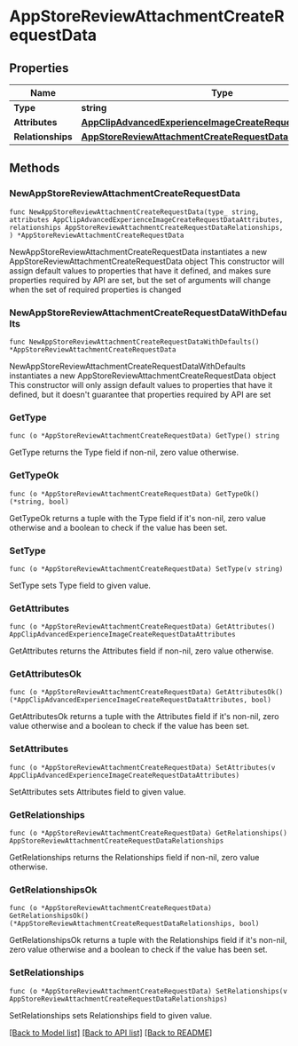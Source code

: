 # AppStoreReviewAttachmentCreateRequestData

## Properties

Name | Type | Description | Notes
------------ | ------------- | ------------- | -------------
**Type** | **string** |  | 
**Attributes** | [**AppClipAdvancedExperienceImageCreateRequestDataAttributes**](AppClipAdvancedExperienceImageCreateRequestDataAttributes.md) |  | 
**Relationships** | [**AppStoreReviewAttachmentCreateRequestDataRelationships**](AppStoreReviewAttachmentCreateRequestDataRelationships.md) |  | 

## Methods

### NewAppStoreReviewAttachmentCreateRequestData

`func NewAppStoreReviewAttachmentCreateRequestData(type_ string, attributes AppClipAdvancedExperienceImageCreateRequestDataAttributes, relationships AppStoreReviewAttachmentCreateRequestDataRelationships, ) *AppStoreReviewAttachmentCreateRequestData`

NewAppStoreReviewAttachmentCreateRequestData instantiates a new AppStoreReviewAttachmentCreateRequestData object
This constructor will assign default values to properties that have it defined,
and makes sure properties required by API are set, but the set of arguments
will change when the set of required properties is changed

### NewAppStoreReviewAttachmentCreateRequestDataWithDefaults

`func NewAppStoreReviewAttachmentCreateRequestDataWithDefaults() *AppStoreReviewAttachmentCreateRequestData`

NewAppStoreReviewAttachmentCreateRequestDataWithDefaults instantiates a new AppStoreReviewAttachmentCreateRequestData object
This constructor will only assign default values to properties that have it defined,
but it doesn't guarantee that properties required by API are set

### GetType

`func (o *AppStoreReviewAttachmentCreateRequestData) GetType() string`

GetType returns the Type field if non-nil, zero value otherwise.

### GetTypeOk

`func (o *AppStoreReviewAttachmentCreateRequestData) GetTypeOk() (*string, bool)`

GetTypeOk returns a tuple with the Type field if it's non-nil, zero value otherwise
and a boolean to check if the value has been set.

### SetType

`func (o *AppStoreReviewAttachmentCreateRequestData) SetType(v string)`

SetType sets Type field to given value.


### GetAttributes

`func (o *AppStoreReviewAttachmentCreateRequestData) GetAttributes() AppClipAdvancedExperienceImageCreateRequestDataAttributes`

GetAttributes returns the Attributes field if non-nil, zero value otherwise.

### GetAttributesOk

`func (o *AppStoreReviewAttachmentCreateRequestData) GetAttributesOk() (*AppClipAdvancedExperienceImageCreateRequestDataAttributes, bool)`

GetAttributesOk returns a tuple with the Attributes field if it's non-nil, zero value otherwise
and a boolean to check if the value has been set.

### SetAttributes

`func (o *AppStoreReviewAttachmentCreateRequestData) SetAttributes(v AppClipAdvancedExperienceImageCreateRequestDataAttributes)`

SetAttributes sets Attributes field to given value.


### GetRelationships

`func (o *AppStoreReviewAttachmentCreateRequestData) GetRelationships() AppStoreReviewAttachmentCreateRequestDataRelationships`

GetRelationships returns the Relationships field if non-nil, zero value otherwise.

### GetRelationshipsOk

`func (o *AppStoreReviewAttachmentCreateRequestData) GetRelationshipsOk() (*AppStoreReviewAttachmentCreateRequestDataRelationships, bool)`

GetRelationshipsOk returns a tuple with the Relationships field if it's non-nil, zero value otherwise
and a boolean to check if the value has been set.

### SetRelationships

`func (o *AppStoreReviewAttachmentCreateRequestData) SetRelationships(v AppStoreReviewAttachmentCreateRequestDataRelationships)`

SetRelationships sets Relationships field to given value.



[[Back to Model list]](../README.md#documentation-for-models) [[Back to API list]](../README.md#documentation-for-api-endpoints) [[Back to README]](../README.md)


